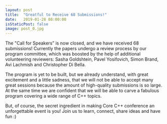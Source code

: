 ```yaml
---
layout: post
title:  "Greatful to Receive 68 Submissions!"
date:   2019-01-28 08:00:00
isStaticPost: false
image: post_0.jpg
---
```


The "Call for Speakers” is now closed, and we have received 68 submissions! Currently the papers undergo a review process by our program committee, which was boosted by the help of additional volunteering reviewers: Sasha Goldshtein, Pavel Yosifovich, Simon Brand, Avi Lachmish and Christopher Di Bella.

The program is yet to be built, but we already understand, with great excitement and a little sadness, that we will not be able to accept many great sessions because the amount of high-quality submissions is so large. At the same time we are confident that we will be able to carve a fabulous program covering a wide range of C++ topics.

But, of course, the secret ingredient in making Core C++ conference an unforgettable event is you! Join us to learn, connect, share ideas and have fun :)

